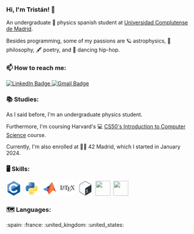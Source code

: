 ### Hi, I'm Tristán! 👋
An undergraduate 🚀 physics spanish student at <a href="www.ucm.es" rel="nofollow">Universidad Complutense de Madrid</a>.

Besides programming, some of my passions are 🪐 astrophysics, 📘 philosophy, 🖋️ poetry, and 🕺 dancing hip-hop.

### 📫 How to reach me:
<div id="badges">
  <a href="www.linkedin.com/in/tristan-ortiz-roset-ba2762221">
    <img src="https://img.shields.io/badge/LinkedIn-blue?style=for-the-badge&logo=linkedin&logoColor=white" alt="LinkedIn Badge"/>
  </a>
  <a href="mailto:tortiz.roset@gmail.com">
    <img src="https://img.shields.io/badge/Gmail-D14836?style=for-the-badge&logo=gmail&logoColor=white" alt="Gmail Badge"/>
  </a>
</div>

### 📚 Studies:

As I said before, I'm an undergraduate physics student.

Furthermore, I'm coursing Harvard's 💻 <a href="https://cs50.harvard.edu/x/2024/" rel="nofollow">CS50's Introduction to Computer Science</a> course.

Currently, I'm also enrolled at 👨‍💻 42 Madrid, which I started in January 2024.

### 🖥️ Skills:
<div>
  <img src="https://github.com/devicons/devicon/blob/master/icons/c/c-original.svg" title="C" alt="C" width="40" height="40"/>&nbsp;
  <img src="https://github.com/devicons/devicon/blob/master/icons/python/python-original.svg" title="Python" alt="Python" width="40" height="40"/>&nbsp;
  <img src="https://github.com/devicons/devicon/blob/master/icons/matlab/matlab-original.svg" title="Matlab" alt="Matlab" width="40" height="40"/>&nbsp;
  <img src="https://github.com/devicons/devicon/blob/master/icons/latex/latex-original.svg" title="Latex" alt="Latex" width="40" height="40"/>&nbsp;
  <img src="https://github.com/devicons/devicon/blob/master/icons/bash/bash-original.svg" title="Bash" alt="Bash" width="40" height="40"/>&nbsp;
  <img src="" title="" alt="" width="40" height="40"/>&nbsp;
  <img src="" title="" alt="" width="40" height="40"/>&nbsp;
</div>

  

### 🗺️ Languages:
:spain: :france: :united_kingdom: :united_states:

<!--
**tortiz-r/tortiz-r** is a ✨ _special_ ✨ repository because its `README.md` (this file) appears on your GitHub profile.

Here are some ideas to get you started:

- 🔭 I’m currently working on ...
- 🌱 I’m currently learning ...
- 👯 I’m looking to collaborate on ...
- 🤔 I’m looking for help with ...
- 💬 Ask me about ...
- 📫 How to reach me: ...
- 😄 Pronouns: ...
- ⚡ Fun fact: ...

Badge RRSS
  <a href="your-youtube-URL">
    <img src="https://img.shields.io/badge/YouTube-red?style=for-the-badge&logo=youtube&logoColor=white" alt="Youtube Badge"/>
  </a>

You can find me on <a href="www.linkedin.com/in/tristan-ortiz-roset-ba2762221" rel="nofollow">Linkedin</a>.
You can also reach me through ✉️ <a href="mailto:tortiz.roset@gmail.com">Email</a>.

Badge for skills:
  <img src="" title="" alt="" width="40" height="40"/>&nbsp;

-->
